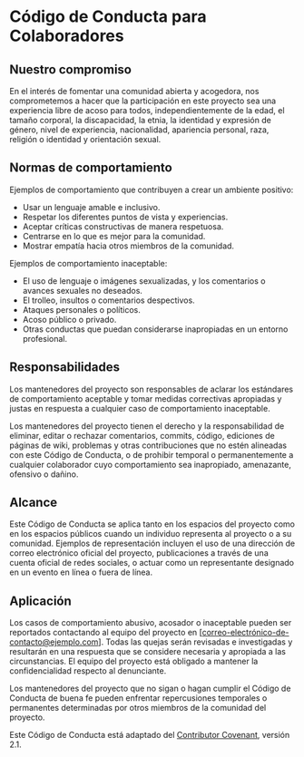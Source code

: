 # Código de Conducta para Colaboradores

## Nuestro compromiso

En el interés de fomentar una comunidad abierta y acogedora, nos comprometemos a hacer que la participación en este proyecto sea una experiencia libre de acoso para todos, independientemente de la edad, el tamaño corporal, la discapacidad, la etnia, la identidad y expresión de género, nivel de experiencia, nacionalidad, apariencia personal, raza, religión o identidad y orientación sexual.

## Normas de comportamiento

Ejemplos de comportamiento que contribuyen a crear un ambiente positivo:

- Usar un lenguaje amable e inclusivo.
- Respetar los diferentes puntos de vista y experiencias.
- Aceptar críticas constructivas de manera respetuosa.
- Centrarse en lo que es mejor para la comunidad.
- Mostrar empatía hacia otros miembros de la comunidad.

Ejemplos de comportamiento inaceptable:

- El uso de lenguaje o imágenes sexualizadas, y los comentarios o avances sexuales no deseados.
- El trolleo, insultos o comentarios despectivos.
- Ataques personales o políticos.
- Acoso público o privado.
- Otras conductas que puedan considerarse inapropiadas en un entorno profesional.

## Responsabilidades

Los mantenedores del proyecto son responsables de aclarar los estándares de comportamiento aceptable y tomar medidas correctivas apropiadas y justas en respuesta a cualquier caso de comportamiento inaceptable.

Los mantenedores del proyecto tienen el derecho y la responsabilidad de eliminar, editar o rechazar comentarios, commits, código, ediciones de páginas de wiki, problemas y otras contribuciones que no estén alineadas con este Código de Conducta, o de prohibir temporal o permanentemente a cualquier colaborador cuyo comportamiento sea inapropiado, amenazante, ofensivo o dañino.

## Alcance

Este Código de Conducta se aplica tanto en los espacios del proyecto como en los espacios públicos cuando un individuo representa al proyecto o a su comunidad. Ejemplos de representación incluyen el uso de una dirección de correo electrónico oficial del proyecto, publicaciones a través de una cuenta oficial de redes sociales, o actuar como un representante designado en un evento en línea o fuera de línea.

## Aplicación

Los casos de comportamiento abusivo, acosador o inaceptable pueden ser reportados contactando al equipo del proyecto en [correo-electrónico-de-contacto@ejemplo.com]. Todas las quejas serán revisadas e investigadas y resultarán en una respuesta que se considere necesaria y apropiada a las circunstancias. El equipo del proyecto está obligado a mantener la confidencialidad respecto al denunciante.

Los mantenedores del proyecto que no sigan o hagan cumplir el Código de Conducta de buena fe pueden enfrentar repercusiones temporales o permanentes determinadas por otros miembros de la comunidad del proyecto.

Este Código de Conducta está adaptado del [Contributor Covenant](https://www.contributor-covenant.org/es/version/2/1/code_of_conduct.html), versión 2.1.
